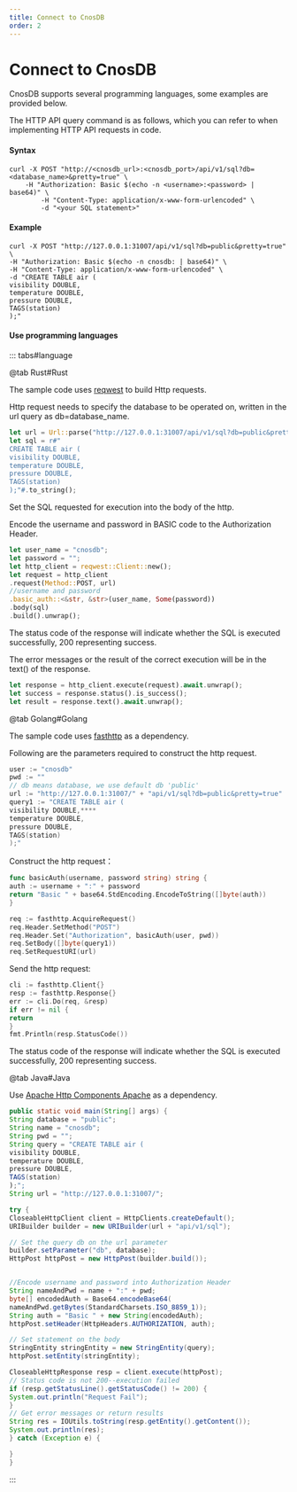 ```yaml
---
title: Connect to CnosDB
order: 2
---
```


# Connect to CnosDB

CnosDB supports several programming languages, some examples are provided below.

The HTTP API query command is as follows, which you can refer to when implementing HTTP API requests in code.

#### Syntax

```shell
curl -X POST "http://<cnosdb_url>:<cnosdb_port>/api/v1/sql?db=<database_name>&pretty=true" \
    -H "Authorization: Basic $(echo -n <username>:<password> | base64)" \
        -H "Content-Type: application/x-www-form-urlencoded" \
        -d "<your SQL statement>"
```

#### Example

 ```shell
 curl -X POST "http://127.0.0.1:31007/api/v1/sql?db=public&pretty=true" \
 -H "Authorization: Basic $(echo -n cnosdb: | base64)" \
 -H "Content-Type: application/x-www-form-urlencoded" \
 -d "CREATE TABLE air (
 visibility DOUBLE,
 temperature DOUBLE,
 pressure DOUBLE,
 TAGS(station)
 );"
 ```

#### Use programming languages

::: tabs#language

@tab Rust#Rust

The sample code uses [reqwest](https://crates.io/crates/reqwest) to build Http requests.

Http request needs to specify the database to be operated on, written in the url query as db=database_name.

```rust
let url = Url::parse("http://127.0.0.1:31007/api/v1/sql?db=public&pretty=true").unwrap();
let sql = r#"
CREATE TABLE air (
visibility DOUBLE,
temperature DOUBLE,
pressure DOUBLE,
TAGS(station)
);"#.to_string();
```

Set the SQL requested for execution into the body of the http.

Encode the username and password in BASIC code to the Authorization Header.

```rust
let user_name = "cnosdb";
let password = "";
let http_client = reqwest::Client::new();
let request = http_client
.request(Method::POST, url)
//username and password
.basic_auth::<&str, &str>(user_name, Some(password))
.body(sql)
.build().unwrap();
```

The status code of the response will indicate whether the SQL is executed successfully, 200 representing success.

The error messages or the result of the correct execution will be in the text() of the response.

```rust
let response = http_client.execute(request).await.unwrap();
let success = response.status().is_success();
let result = response.text().await.unwrap();
```

@tab Golang#Golang

The sample code uses [fasthttp](https://github.com/valyala/fasthttp) as a dependency.

Following are the parameters required to construct the http request.

```go
user := "cnosdb"
pwd := ""
// db means database, we use default db 'public'
url := "http://127.0.0.1:31007/" + "api/v1/sql?db=public&pretty=true"
query1 := "CREATE TABLE air (
visibility DOUBLE,****
temperature DOUBLE,
pressure DOUBLE,
TAGS(station)
);"
```

Construct the http request：

```go
func basicAuth(username, password string) string {
auth := username + ":" + password
return "Basic " + base64.StdEncoding.EncodeToString([]byte(auth))
}

req := fasthttp.AcquireRequest()
req.Header.SetMethod("POST")
req.Header.Set("Authorization", basicAuth(user, pwd))
req.SetBody([]byte(query1))
req.SetRequestURI(url)
```

Send the http request:

```go
cli := fasthttp.Client{}
resp := fasthttp.Response{}
err := cli.Do(req, &resp)
if err != nil {
return
}
fmt.Println(resp.StatusCode())
```

The status code of the response will indicate whether the SQL is executed successfully, 200 representing success.

@tab Java#Java

Use [Apache Http Components Apache](https://hc.apache.org/) as a dependency.

```java
public static void main(String[] args) {
String database = "public";
String name = "cnosdb";
String pwd = "";
String query = "CREATE TABLE air (
visibility DOUBLE,
temperature DOUBLE,
pressure DOUBLE,
TAGS(station)
);";
String url = "http://127.0.0.1:31007/";

try {
CloseableHttpClient client = HttpClients.createDefault();
URIBuilder builder = new URIBuilder(url + "api/v1/sql");

// Set the query db on the url parameter
builder.setParameter("db", database);
HttpPost httpPost = new HttpPost(builder.build());


//Encode username and password into Authorization Header
String nameAndPwd = name + ":" + pwd;
byte[] encodedAuth = Base64.encodeBase64(
nameAndPwd.getBytes(StandardCharsets.ISO_8859_1));
String auth = "Basic " + new String(encodedAuth);
httpPost.setHeader(HttpHeaders.AUTHORIZATION, auth);

// Set statement on the body
StringEntity stringEntity = new StringEntity(query);
httpPost.setEntity(stringEntity);

CloseableHttpResponse resp = client.execute(httpPost);
// Status code is not 200--execution failed
if (resp.getStatusLine().getStatusCode() != 200) {
System.out.println("Request Fail");
}
// Get error messages or return results
String res = IOUtils.toString(resp.getEntity().getContent());
System.out.println(res);
} catch (Exception e) {

}
}
```

:::